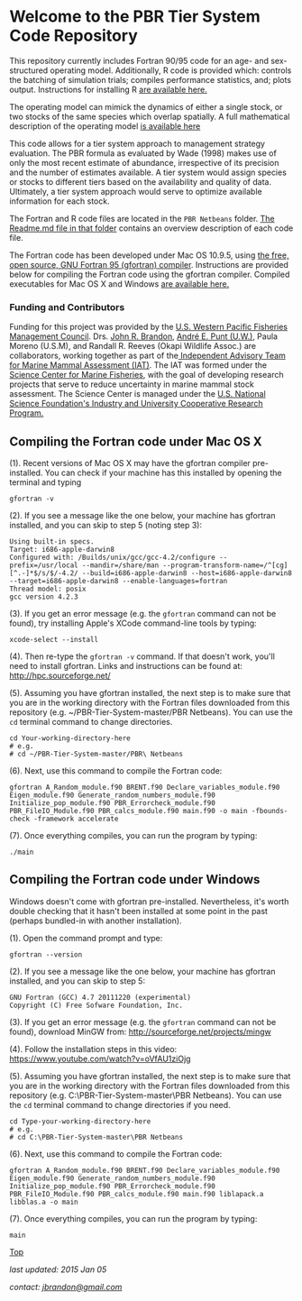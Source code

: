 # Welcome to the PBR Tier System Code Repository
This repository currently includes Fortran 90/95 code for an age- and sex-structured operating model. Additionally, R code is provided which: controls the batching of simulation trials; compiles performance statistics, and; plots output. Instructions for installing R  <a href="https://cran.r-project.org/" target="_blank">are available here.</a> 

The operating model can mimick the dynamics of either a single stock, or two stocks of the same species which overlap spatially. A full mathematical description of the operating model <a href="https://www.dropbox.com/sh/qga2x5sq2h41vfp/AADlfFXYeO9MjfjrRor4-Z1Ca?dl=0" target="_blank">is available here</a>

This code allows for a tier system approach to management strategy evaluation. The PBR formula as evaluated by Wade (1998) makes use of only the most recent estimate of abundance, irrespective of its precision and the number of estimates available. A tier system would assign species or stocks to different tiers based on the availability and quality of data. Ultimately, a tier system approach would serve to optimize available information for each stock.

The Fortran and R code files are located in the `PBR Netbeans` folder. <a href="https://github.com/John-Brandon/PBR-Tier-System/tree/master/PBR%20Netbeans" target="_blank">The Readme.md file in that folder</a> contains an overview description of each code file.  

The Fortran code has been developed under Mac OS 10.9.5, using <a href="https://gcc.gnu.org/wiki/GFortran" target="_blank">the free, open source, GNU Fortran 95 (gfortran) compiler</a>. Instructions are provided below for compiling the Fortran code using the gfortran compiler. Compiled executables for Mac OS X and Windows <a href="https://www.dropbox.com/sh/qga2x5sq2h41vfp/AADlfFXYeO9MjfjrRor4-Z1Ca?dl=0" target="_blank">are available here.</a> 

### Funding and Contributors
Funding for this project was provided by the <a href="http://www.wpcouncil.org/about-us/" target="_blank">U.S. Western Pacific Fisheries Management Council</a>. Drs. <a href="https://www.linkedin.com/in/john-brandon-b5690a26" target="_blank">John R. Brandon</a>, <a href="https://fish.uw.edu/faculty/andre-punt/" target="_blank">Andr&eacute; E. Punt (U.W.)</a>, Paula Moreno (U.S.M), and Randall R. Reeves (Okapi Wildlife Assoc.) are collaborators, working together as part of the<a href="http://gcrl.usm.edu/scemfis/marine.mammal.asssessment.team.php" target="_blank"> Independent Advisory Team for Marine Mammal Assessment (IAT)</a>. The IAT was formed under the <a href="http://scemfis.org/aboutus.html" target="_blank">Science Center for Marine Fisheries</a>, with the goal of developing research projects that serve to reduce uncertainty in marine mammal stock assessment. The Science Center is managed under the <a href="http://www.nsf.gov/eng/iip/iucrc/program.jsp" target="_blank">U.S. National Science Foundation's Industry and University Cooperative Research Program.</a> 

## Compiling the Fortran code under Mac OS X
(1). Recent versions of Mac OS X may have the gfortran compiler pre-installed. You can check if your machine has this installed by opening the terminal and typing
```shell
gfortran -v
``` 
(2). If you see a message like the one below, your machine has gfortran installed, and you can skip to step 5 (noting step 3):
```shell
Using built-in specs.
Target: i686-apple-darwin8
Configured with: /Builds/unix/gcc/gcc-4.2/configure --prefix=/usr/local --mandir=/share/man --program-transform-name=/^[cg][^.-]*$/s/$/-4.2/ --build=i686-apple-darwin8 --host=i686-apple-darwin8 --target=i686-apple-darwin8 --enable-languages=fortran
Thread model: posix
gcc version 4.2.3
```
(3). If you get an error message (e.g. the `gfortran` command can not be found), try installing Apple's XCode command-line tools by typing:
```shell
xcode-select --install
```
(4). Then re-type the `gfortran -v` command. If that doesn't work, you'll need to install gfortran. Links and instructions can be found at: http://hpc.sourceforge.net/

(5). Assuming you have gfortran installed, the next step is to make sure that you are in the working directory with the Fortran files downloaded from this repository (e.g. ~/PBR-Tier-System-master/PBR Netbeans). You can use the `cd` terminal command to change directories.
```shell
cd Your-working-directory-here
# e.g.
# cd ~/PBR-Tier-System-master/PBR\ Netbeans
```
(6). Next, use this command to compile the Fortran code:
```shell
gfortran A_Random_module.f90 BRENT.f90 Declare_variables_module.f90 Eigen_module.f90 Generate_random_numbers_module.f90 Initialize_pop_module.f90 PBR_Errorcheck_module.f90 PBR_FileIO_Module.f90 PBR_calcs_module.f90 main.f90 -o main -fbounds-check -framework accelerate 
```
(7). Once everything compiles, you can run the program by typing:
```shell
./main
```

## Compiling the Fortran code under Windows
Windows doesn't come with gfortran pre-installed. Nevertheless, it's worth double checking that it hasn't been installed at some point in the past (perhaps bundled-in with another installation).  

(1). Open the command prompt and type: 
```shell
gfortran --version
```
(2). If you see a message like the one below, your machine has gfortran installed, and you can skip to step 5:
```shell
GNU Fortran (GCC) 4.7 20111220 (experimental)
Copyright (C) Free Sofware Foundation, Inc.
```
(3). If you get an error message (e.g. the `gfortran` command can not be found), download MinGW from: http://sourceforge.net/projects/mingw

(4). Follow the installation steps in this video: https://www.youtube.com/watch?v=oVfAU1ziOjg

(5). Assuming you have gfortran installed, the next step is to make sure that you are in the working directory with the Fortran files downloaded from this repository (e.g. C:\PBR-Tier-System-master\PBR Netbeans). You can use the `cd` terminal command to change directories if you need.
```shell
cd Type-your-working-directory-here
# e.g.
# cd C:\PBR-Tier-System-master\PBR Netbeans
```

(6). Next, use this command to compile the Fortran code:
```shell
gfortran A_Random_module.f90 BRENT.f90 Declare_variables_module.f90 Eigen_module.f90 Generate_random_numbers_module.f90 Initialize_pop_module.f90 PBR_Errorcheck_module.f90 PBR_FileIO_Module.f90 PBR_calcs_module.f90 main.f90 liblapack.a libblas.a -o main 
```

(7). Once everything compiles, you can run the program by typing:
```shell
main
```

[Top](#welcome-to-the-pbr-tier-system-code-repository)

*last updated: 2015 Jan 05*

*contact: jbrandon@gmail.com*



